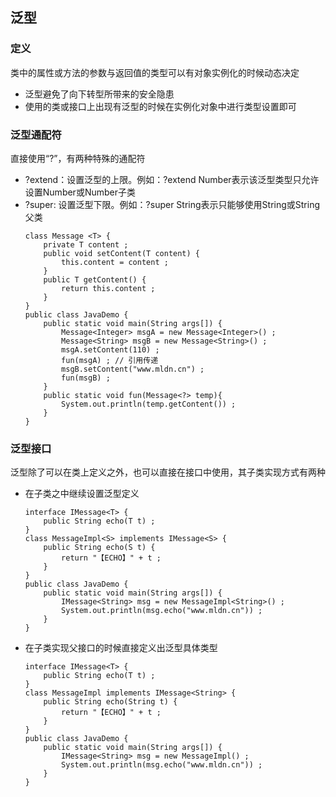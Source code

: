 ## 泛型

### 定义
类中的属性或方法的参数与返回值的类型可以有对象实例化的时候动态决定
- 泛型避免了向下转型所带来的安全隐患
- 使用的类或接口上出现有泛型的时候在实例化对象中进行类型设置即可

### 泛型通配符
直接使用“?”，有两种特殊的通配符
- ?extend：设置泛型的上限。例如：?extend Number表示该泛型类型只允许设置Number或Number子类
- ?super: 设置泛型下限。例如：?super String表示只能够使用String或String父类  
    ```
    class Message <T> {
        private T content ;
        public void setContent(T content) {
            this.content = content ;
        }
        public T getContent() {
            return this.content ;
        }
    }
    public class JavaDemo {
        public static void main(String args[]) {
            Message<Integer> msgA = new Message<Integer>() ;
            Message<String> msgB = new Message<String>() ;
            msgA.setContent(110) ;
            fun(msgA) ;	// 引用传递
            msgB.setContent("www.mldn.cn") ;
            fun(msgB) ;
        }
        public static void fun(Message<?> temp){
            System.out.println(temp.getContent()) ;
        }
    } 
    ```

### 泛型接口
泛型除了可以在类上定义之外，也可以直接在接口中使用，其子类实现方式有两种
- 在子类之中继续设置泛型定义
    ```
    interface IMessage<T> {
        public String echo(T t) ;
    }
    class MessageImpl<S> implements IMessage<S> {
        public String echo(S t) {
            return "【ECHO】" + t ; 
        }
    }
    public class JavaDemo {
        public static void main(String args[]) {
            IMessage<String> msg = new MessageImpl<String>() ;
            System.out.println(msg.echo("www.mldn.cn")) ;
        }
    } 
    ```
- 在子类实现父接口的时候直接定义出泛型具体类型
    ```
    interface IMessage<T> {
        public String echo(T t) ;
    }
    class MessageImpl implements IMessage<String> {
        public String echo(String t) {
            return "【ECHO】" + t ; 
        }
    }
    public class JavaDemo {
        public static void main(String args[]) {
            IMessage<String> msg = new MessageImpl() ;
            System.out.println(msg.echo("www.mldn.cn")) ;
        }
    } 
    
    ```